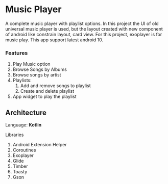 # Music Player

A complete music player with playlist options. In this project the UI of old universal music player is used, but the layout created with new component of android like constrain layout, card view. For this project, exoplayer is for music play. This app support latest android 10.



### Features

1. Play Music option
2. Browse Songs by Albums
3. Browse songs by artist
4. Playlists:
   1. Add and remove songs to playlist
   2. Create and delete playlist
5. App widget to play the playlist


## Architecture

Language: **Kotlin**

Libraries

1. Android Extension Helper
2. Coroutines
3. Exoplayer
4. Glide
5. Timber
6. Toasty
7. Gson
